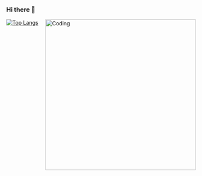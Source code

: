 ### Hi there 👋

<!--
**mehmettarall/mehmettarall** is a ✨ _special_ ✨ repository because its `README.md` (this file) appears on your GitHub profile.

Here are some ideas to get you started:

- 🔭 I’m currently working on ...
- 🌱 I’m currently learning ...
- 👯 I’m looking to collaborate on ...
- 🤔 I’m looking for help with ...
- 💬 Ask me about ...
- 📫 How to reach me: ...
- 😄 Pronouns: ...
- ⚡ Fun fact: ...
-->
  <img align="right" alt="Coding" width="400" src="https://miro.medium.com/max/1400/0*a3sQqcmd4umodyjD">
  
  [![Top Langs](https://github-readme-stats.vercel.app/api/top-langs/?username=mehmettarall&layout=dark)](https://github.com/anuraghazra/github-readme-stats)
